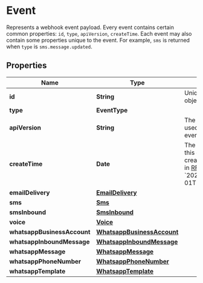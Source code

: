 

# Event

Represents a webhook event payload. Every event contains certain common properties: `id`, `type`, `apiVersion`, `createTime`. Each event may also contain some properties unique to the event. For example, `sms` is returned when `type` is `sms.message.updated`.

## Properties

| Name | Type | Description | Notes |
|------------ | ------------- | ------------- | -------------|
|**id** | **String** | Unique ID for the object. |  |
|**type** | **EventType** |  |  |
|**apiVersion** | **String** | The API version used to render this event. |  |
|**createTime** | **Date** | The time at which this event was created, formatted in [RFC 3339](https://datatracker.ietf.org/doc/html/rfc3339). e.g., &#x60;2022-06-01T12:00:00.000Z&#x60;. |  |
|**emailDelivery** | [**EmailDelivery**](EmailDelivery.md) |  |  [optional] |
|**sms** | [**Sms**](Sms.md) |  |  [optional] |
|**smsInbound** | [**SmsInbound**](SmsInbound.md) |  |  [optional] |
|**voice** | [**Voice**](Voice.md) |  |  [optional] |
|**whatsappBusinessAccount** | [**WhatsappBusinessAccount**](WhatsappBusinessAccount.md) |  |  [optional] |
|**whatsappInboundMessage** | [**WhatsappInboundMessage**](WhatsappInboundMessage.md) |  |  [optional] |
|**whatsappMessage** | [**WhatsappMessage**](WhatsappMessage.md) |  |  [optional] |
|**whatsappPhoneNumber** | [**WhatsappPhoneNumber**](WhatsappPhoneNumber.md) |  |  [optional] |
|**whatsappTemplate** | [**WhatsappTemplate**](WhatsappTemplate.md) |  |  [optional] |



